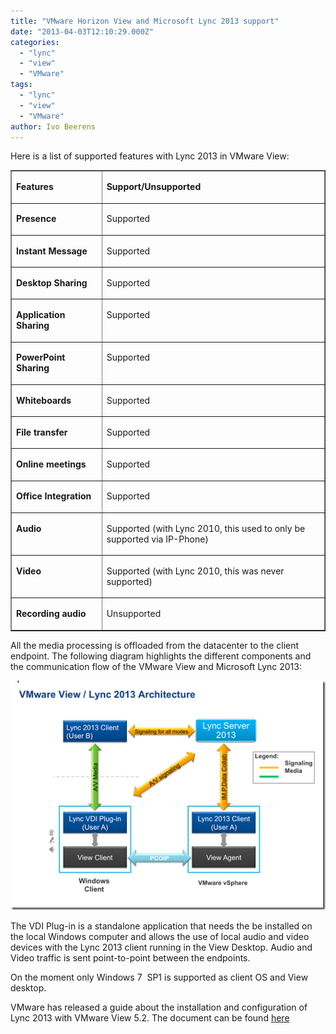 ```yaml
---
title: "VMware Horizon View and Microsoft Lync 2013 support"
date: "2013-04-03T12:10:29.000Z"
categories: 
  - "lync"
  - "view"
  - "VMware"
tags: 
  - "lync"
  - "view"
  - "VMware"
author: Ivo Beerens
---
```


Here is a list of supported features with Lync 2013 in VMware View:

<table border="1" cellspacing="0" cellpadding="0"><tbody><tr><td valign="top" width="151"><p><b>Features</b></p></td><td valign="top" width="439"><p><b>Support/Unsupported</b></p></td></tr><tr><td valign="top" width="151"><p><b>Presence</b></p></td><td valign="top" width="439"><p>Supported</p></td></tr><tr><td valign="top" width="151"><p><b>Instant Message</b></p></td><td valign="top" width="439"><p>Supported</p></td></tr><tr><td valign="top" width="151"><p><b>Desktop Sharing</b></p></td><td valign="top" width="439"><p>Supported</p></td></tr><tr><td valign="top" width="151"><p><b>Application Sharing</b></p></td><td valign="top" width="439"><p>Supported</p></td></tr><tr><td valign="top" width="151"><p><b>PowerPoint Sharing</b></p></td><td valign="top" width="439"><p>Supported</p></td></tr><tr><td valign="top" width="151"><p><b>Whiteboards</b></p></td><td valign="top" width="439"><p>Supported</p></td></tr><tr><td valign="top" width="151"><p><b>File transfer</b></p></td><td valign="top" width="439"><p>Supported</p></td></tr><tr><td valign="top" width="151"><p><b>Online meetings</b></p></td><td valign="top" width="439"><p>Supported</p></td></tr><tr><td valign="top" width="151"><p><b>Office Integration</b></p></td><td valign="top" width="439"><p>Supported</p></td></tr><tr><td valign="top" width="151"><p><b>Audio</b></p></td><td valign="top" width="439"><p>Supported (with Lync 2010, this used to only be supported via IP-Phone)</p></td></tr><tr><td valign="top" width="151"><p><b>Video</b></p></td><td valign="top" width="439"><p>Supported (with Lync 2010, this was never supported)</p></td></tr><tr><td valign="top" width="151"><p><b>Recording audio</b></p></td><td valign="top" width="439"><p>Unsupported</p></td></tr></tbody></table>

All the media processing is offloaded from the datacenter to the client endpoint. The following diagram highlights the different components and the communication flow of the VMware View and Microsoft Lync 2013:

[![image](images/image_thumb.png "image")](images/image.png)

The VDI Plug-in is a standalone application that needs the be installed on the local Windows computer and allows the use of local audio and video devices with the Lync 2013 client running in the View Desktop. Audio and Video traffic is sent point-to-point between the endpoints.

On the moment only Windows 7  SP1 is supported as client OS and View desktop.

VMware has released a guide about the installation and configuration of Lync 2013 with VMware View 5.2. The document can be found [here](http://communities.VMware.com/servlet/JiveServlet/downloadBody/22775-102-1-30309/VMwareViewandMicrosoftLync2013InstallationGuidev1.0.doc)



